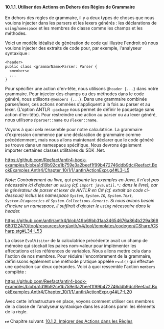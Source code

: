 #### 10.1.1. Utiliser des Actions en Dehors des Règles de Grammaire

En dehors des règles de grammaire, il y a deux types de choses que nous voulons injecter dans les parsers et les lexers générés : les déclarations de `using`/`namespace` et les membres de classe comme les champs et les méthodes.

Voici un modèle idéalisé de génération de code qui illustre l'endroit où nous voulons injecter des extraits de code pour, par exemple, l'analyseur syntaxique :

```
<header>
public class <grammarName>Parser: Parser {
  <members>
  ...
}
```

Pour spécifier une action d'en-tête, nous utilisons `@header {...}` dans notre grammaire. Pour injecter des champs ou des méthodes dans le code généré, nous utilisons `@members {...}`. Dans une grammaire combinée parser/lexer, ces actions nommées s'appliquent à la fois au parser et au lexer. (L'option ANTLR `-package` nous permet de définir le paquetage sans action d'en-tête). Pour restreindre une action au parser ou au lexer généré, nous utilisons `@parser::name` ou `@lexer::name`.

Voyons à quoi cela ressemble pour notre calculatrice. La grammaire d'expression commence par une déclaration de grammaire comme précédemment, mais nous allons maintenant déclarer que le code généré se trouve dans un namespace spécifique. Nous devrons également importer certaines classes utilitaires du SDK .Net.

https://github.com/Reefact/antlr4-book-examples/blob/a1d19b92ce1b759e3a2beef1f99b472746ddb9dc/Reefact.BookExamples.Antlr4/Chapter_10/1/1/.antlr/ActionExpr.g4#L3-L5

_Note: Contrairement au livre, qui présente les exemples en Java, il n'est pas nécessaire ici d'ajouter un `using` (cf. `import java.util.*;` dans le livre), car le générateur de parser et lexer de ANTLR en C# (cf. extrait de code ci-dessous) inclus les namespace `System`, `System.IO`, `System.Text`, `System.Diagnostics` et `System.Collections.Generic`. Si nous avions besoin d'inclure un namespace, il suffirait d'ajouter le `using` nécessaire dans le header._

https://github.com/antlr/antlr4/blob/49b69bb31aa34654676a864b229a369680122470/tool/resources/org/antlr/v4/tool/templates/codegen/CSharp/CSharp.stg#L34-L53

La classe `EvalVisitor` de la calculatrice précédente avait un champ de mémoire qui stockait les paires nom-valeur pour implémenter les affectations et les références de variables. Nous allons mettre cela dans l'action de nos membres. Pour réduire l'encombrement de la grammaire, définissons également une méthode pratique appelée `eval()` qui effectue une opération sur deux opérandes. Voici à quoi ressemble l'action `members` complète :

https://github.com/Reefact/antlr4-book-examples/blob/a1d19b92ce1b759e3a2beef1f99b472746ddb9dc/Reefact.BookExamples.Antlr4/Chapter_10/1/1/.antlr/ActionExpr.g4#L7-L20

Avec cette infrastructure en place, voyons comment utiliser ces membres de la classe de l'analyseur syntaxique dans les actions parmi les éléments de la règle.

⏭ Chapitre suivant: [10.1.2. Intégrer des Actions dans les Règles](../2)
